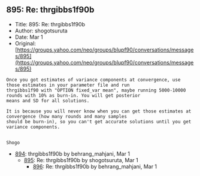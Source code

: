 ## 895: Re: thrgibbs1f90b

- Title: 895: Re: thrgibbs1f90b
- Author: shogotsuruta
- Date: Mar 1
- Original: [https://groups.yahoo.com/neo/groups/blupf90/conversations/messages/895](https://groups.yahoo.com/neo/groups/blupf90/conversations/messages/895)

```
Once you got estimates of variance components at convergence, use those estimates in your parameter file and run
thrgibbs1f90 with "OPTION fixed_var mean", maybe running 5000-10000 rounds with 10% as burn-in. You will get posterior
means and SD for all solutions.

It is because you will never know when you can get those estimates at convergence (how many rounds and many samples
should be burn-in), so you can't get accurate solutions until you get variance components.


Shogo
```

- [894](0894.md): thrgibbs1f90b by behrang_mahjani, Mar 1
    - [895](0895.md): Re: thrgibbs1f90b by shogotsuruta, Mar 1
        - [896](0896.md): Re: thrgibbs1f90b by behrang_mahjani, Mar 1
